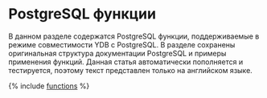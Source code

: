 # PostgreSQL функции

В данном разделе содержатся PostgreSQL функции, поддерживаемые в режиме совместимости YDB с PostgreSQL. В разделе сохранены оригинальная структура документации PostgreSQL и примеры применения функций. Данная статья автоматически пополняется и тестируется, поэтому текст представлен только на английском языке.

{% include [functions](./_includes/functions.md) %}